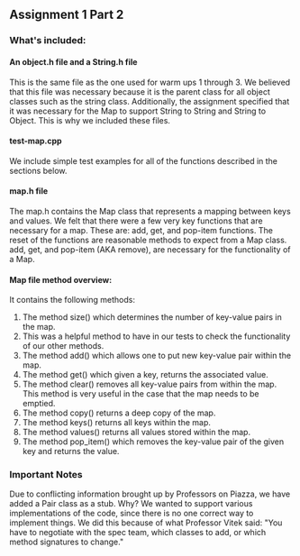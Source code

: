 ## Assignment 1 Part 2
### What's included:

#### An object.h file and a String.h file
This is the same file as the one used for warm ups 1 through 3. We believed that
this file was necessary because it is the parent class for all object classes
such as the string class. Additionally, the assignment specified that it was necessary
for the Map to support String to String and String to Object.
This is why we included these files.

#### test-map.cpp
We include simple test examples for all of the functions described in the sections
below. 

#### map.h file
The map.h contains the Map class that represents a mapping between keys and values.
We felt that there were a few very key functions that are necessary for a map.
These are: add, get, and pop-item functions. The reset of the functions are
reasonable methods to expect from a Map class. add, get, and pop-item (AKA remove),
are necessary for the functionality of a Map.

#### Map file method overview:
It contains the following methods:
1. The method size() which determines the number of key-value pairs in the map.
2. This was a helpful method to have in our tests to check the functionality of our other methods.
3. The method add() which allows one to put new key-value pair within the map.
4. The method get() which given a key, returns the associated value.
5. The method clear() removes all key-value pairs from within the map. This method is very useful in the case that the map needs to be emptied.
7. The method copy() returns a deep copy of the map.
8. The method keys() returns all keys within the map.
9. The method values() returns all values stored within the map.
10. The method pop_item() which removes the key-value pair of the given key and returns the value.

### Important Notes
Due to conflicting information brought up by Professors on Piazza, we have added a Pair class as a stub. Why? We wanted to support various implementations of the code, since there is no one correct way to implement things. We did this because of what Professor Vitek said: "You have to negotiate with the spec team, which classes to add, or which method signatures to change." 
